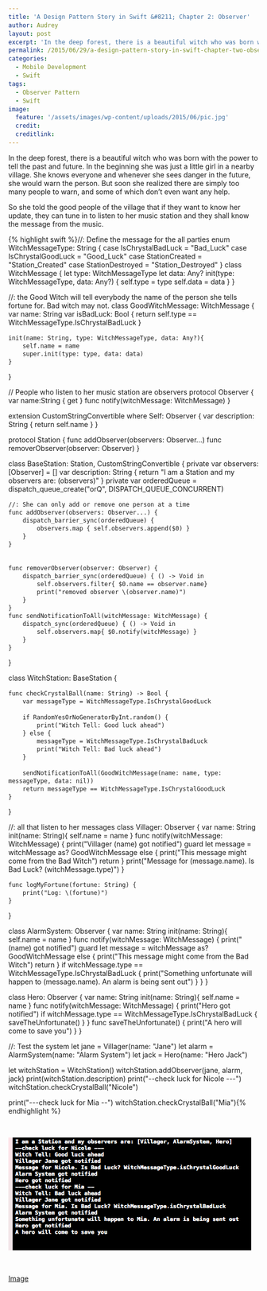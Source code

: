 ```yaml
---
title: 'A Design Pattern Story in Swift &#8211; Chapter 2: Observer'
author: Audrey
layout: post
excerpt: 'In the deep forest, there is a beautiful witch who was born with the power to tell the past and future. In the beginning she was just a little girl in a nearby village. She knows everyone and whenever she sees danger in the future, she would warn the person. But soon she realized there are simply too many people to warn, and some of which don’t even want any help.'
permalink: /2015/06/29/a-design-pattern-story-in-swift-chapter-two-observer/
categories:
  - Mobile Development
  - Swift
tags:
  - Observer Pattern
  - Swift
image:
  feature: '/assets/images/wp-content/uploads/2015/06/pic.jpg'
  credit: 
  creditlink: 
---
```

<p>
  <span>In the deep forest, there is a beautiful witch who was born with the power to tell the past and future. In the beginning she was just a little girl in a nearby village. She knows everyone and whenever she sees danger in the future, she would warn the person. But soon she realized there are simply too many people to warn, and some of which don&#8217;t even want any help.</span>
</p>

<p>
  <span>So she told the good people of the village that if they want to know her update, they can tune in to listen to her music station and they shall know the message from the music.</span>
</p>

{% highlight swift %}//: Define the message  for the all parties
enum WitchMessageType: String {
    case IsChrystalBadLuck = "Bad_Luck"
    case IsChrystalGoodLuck = "Good_Luck"
    case StationCreated = "Station_Created"
    case StationDestroyed = "Station_Destroyed"
}
class WitchMessage {
    let type: WitchMessageType
    let data: Any?
    init(type: WitchMessageType, data: Any?) {
        self.type = type
        self.data = data
    }
}


//: the Good Witch will tell everybody the name of the person she tells fortune for. Bad witch may not.
class GoodWitchMessage: WitchMessage {
    var name: String
    var isBadLuck: Bool { return self.type == WitchMessageType.IsChrystalBadLuck }
    
    init(name: String, type: WitchMessageType, data: Any?){
        self.name = name
        super.init(type: type, data: data)
    }
}

// People who listen to her music station are observers
protocol Observer {
    var name:String { get }
    func notify(witchMessage: WitchMessage)
}


extension CustomStringConvertible where Self: Observer {
    var description: String { return self.name }
}


protocol Station {
    func addObserver(observers: Observer...)
    func removerObserver(observer: Observer)
}


class BaseStation: Station, CustomStringConvertible {
    private var observers: [Observer] = []
    var description: String { return "I am a Station and my observers are: \(observers)" }
    private var orderedQueue = dispatch_queue_create("orQ", DISPATCH_QUEUE_CONCURRENT)
    
    //: She can only add or remove one person at a time
    func addObserver(observers: Observer...) {
        dispatch_barrier_sync(orderedQueue) {
            observers.map { self.observers.append($0) }
        }
    }
    
    
    func removerObserver(observer: Observer) {
        dispatch_barrier_sync(orderedQueue) { () -> Void in
            self.observers.filter{ $0.name == observer.name}
            print("removed observer \(observer.name)")
        }
    }
    func sendNotificationToAll(witchMessage: WitchMessage) {
        dispatch_sync(orderedQueue) { () -> Void in
            self.observers.map{ $0.notify(witchMessage) }
        }
    }
}

class WitchStation: BaseStation {
    
    func checkCrystalBall(name: String) -> Bool {
        var messageType = WitchMessageType.IsChrystalGoodLuck
        
        if RandomYesOrNoGeneratorByInt.random() {
            print("Witch Tell: Good luck ahead")
        } else {
            messageType = WitchMessageType.IsChrystalBadLuck
            print("Witch Tell: Bad luck ahead")
        }
        
        sendNotificationToAll(GoodWitchMessage(name: name, type: messageType, data: nil))
        return messageType == WitchMessageType.IsChrystalGoodLuck
    }
}

//: all that listen to her messages
class Villager: Observer {
    var name: String
    init(name: String){
        self.name = name
    }
    func notify(witchMessage: WitchMessage) {
        print("Villager \(name) got notified")
        guard let message = witchMessage as? GoodWitchMessage else {
            print("This message might come from the Bad Witch")
            return
        }
        print("Message for \(message.name). Is Bad Luck? \(witchMessage.type)")
    }
    
    func logMyFortune(fortune: String) {
        print("Log: \(fortune)")
    }
}

class AlarmSystem: Observer {
    var name: String
    init(name: String){
        self.name = name
    }
    func notify(witchMessage: WitchMessage) {
        print("\(name) got notified")
        guard let message = witchMessage as? GoodWitchMessage else {
            print("This message might come from the Bad Witch")
            return
        }
        if witchMessage.type == WitchMessageType.IsChrystalBadLuck  {
            print("Something unfortunate will happen to \(message.name). An alarm is being sent out")
        }
    }
}

class Hero: Observer {
    var name: String
    init(name: String){
        self.name = name
    }
    func notify(witchMessage: WitchMessage) {
        print("Hero got notified")
        if witchMessage.type == WitchMessageType.IsChrystalBadLuck {
            saveTheUnfortunate()
        }
    }
    func saveTheUnfortunate() {
        print("A hero will come to save you")
    }
}

//: Test the system
let jane = Villager(name: "Jane")
let alarm = AlarmSystem(name: "Alarm System")
let jack = Hero(name: "Hero Jack")

let witchStation = WitchStation()
witchStation.addObserver(jane, alarm, jack)
print(witchStation.description)
print("--check luck for Nicole ---")
witchStation.checkCrystalBall("Nicole")

print("---check luck for Mia --")
witchStation.checkCrystalBall("Mia"){% endhighlight %}

&nbsp;

[<img class="aligncenter size-full wp-image-962" src="/assets/images/wp-content/uploads/2015/06/Observer-Pattern.png" alt="Observer Pattern" width="489" height="227" />][1]

&nbsp;

[Image][2]

 [1]: /assets/images/wp-content/uploads/2015/06/Observer-Pattern.png
 [2]: https://hdwallpapers.cat/do_not_listen_to_him_forest_girl_fruit_hd-wallpaper-1852331/